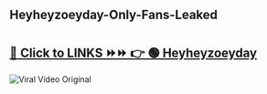 
 ## Heyheyzoeyday-Only-Fans-Leaked

# <h2><a href="https://clipsfans.com/Heyheyzoeyday&ref=git">🔗 Click to LINKS ⏩⏩ 👉 🟢 Heyheyzoeyday </a></h2>

<a href="https://clipsfans.com/Heyheyzoeyday&ref=git" rel="nofollow" data-target="animated-image.originalLink"><img src="https://i.ibb.co.com/xMMVF88/686577567.gif" alt="Viral Video Original" style="max-width: 100%; display: inline-block;" data-target="animated-image.originalImage"></a>
